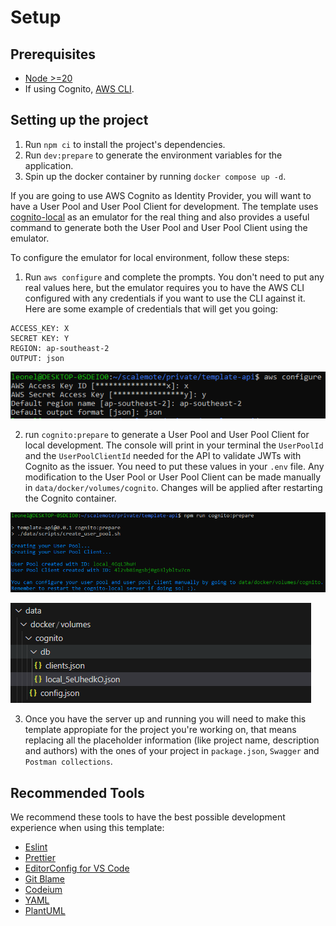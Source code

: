 # Setup

## Prerequisites

- [Node >=20](https://github.com/nvm-sh/nvm)
- If using Cognito, [AWS CLI](https://docs.aws.amazon.com/cli/latest/userguide/getting-started-install.html).

## Setting up the project

1. Run `npm ci` to install the project's dependencies.
2. Run `dev:prepare` to generate the environment variables for the application.
3. Spin up the docker container by running `docker compose up -d`.

If you are going to use AWS Cognito as Identity Provider, you will want to have a User Pool and User Pool Client for development. The template uses [cognito-local](https://github.com/jagregory/cognito-local) as an emulator for the real thing and also provides a useful command to generate both the User Pool and User Pool Client using the emulator.

To configure the emulator for local environment, follow these steps:

1. Run `aws configure` and complete the prompts. You don't need to put any real values here, but the emulator requires you to have the AWS CLI configured with any credentials if you want to use the CLI against it. Here are some example of credentials that will get you going:

```
ACCESS_KEY: X
SECRET KEY: Y
REGION: ap-southeast-2
OUTPUT: json
```

![aws-configure-step](./aws-configure-step.png)

2. run `cognito:prepare` to generate a User Pool and User Pool Client for local development. The console will print in your terminal the `UserPoolId` and the `UserPoolClientId` needed for the API to validate JWTs with Cognito as the issuer. You need to put these values in your `.env` file. Any modification to the User Pool or User Pool Client can be made manually in `data/docker/volumes/cognito`. Changes will be applied after restarting the Cognito container.

![create-user-pool-step](./create-user-pool-step.png)

![user-pool-files](./user-pool-files.png)

3. Once you have the server up and running you will need to make this template appropiate for the project you're working on, that means replacing all the placeholder information (like project name, description and authors) with the ones of your project in `package.json`, `Swagger` and `Postman collections`.

## Recommended Tools

We recommend these tools to have the best possible development experience when using this template:

- [Eslint](https://marketplace.visualstudio.com/items?itemName=dbaeumer.vscode-eslint)
- [Prettier](https://marketplace.visualstudio.com/items?itemName=esbenp.prettier-vscode)
- [EditorConfig for VS Code](https://marketplace.visualstudio.com/items?itemName=EditorConfig.EditorConfig)
- [Git Blame](https://marketplace.visualstudio.com/items?itemName=waderyan.gitblame)
- [Codeium](https://marketplace.visualstudio.com/items?itemName=Codeium.codeium)
- [YAML](https://marketplace.visualstudio.com/items?itemName=redhat.vscode-yaml)
- [PlantUML](https://marketplace.visualstudio.com/items?itemName=jebbs.plantuml)
